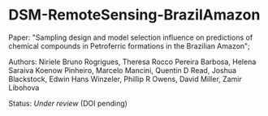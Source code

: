 # DSM-RemoteSensing-BrazilAmazon
Paper: "Sampling design and model selection influence on predictions of chemical compounds in Petroferric formations in the Brazilian Amazon"; 

Authors: Niriele Bruno Rogrigues, Theresa Rocco Pereira Barbosa, Helena Saraiva Koenow Pinheiro, Marcelo Mancini, Quentin D Read, Joshua Blackstock, Edwin Hans Winzeler, Phillip R Owens, David Miller, Zamir Libohova

Status: *Under review* (DOI pending)
